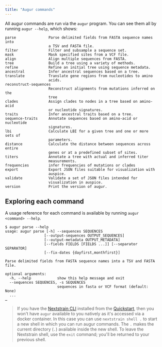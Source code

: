 ```yaml
---
title: "Augur commands"
---
```


All augur commands are run via the `augur` program. You can see them all by running `augur --help`, which shows:

    parse               Parse delimited fields from FASTA sequence names into
                        a TSV and FASTA file.
    filter              Filter and subsample a sequence set.
    mask                Mask specified sites from a VCF file.
    align               Align multiple sequences from FASTA.
    tree                Build a tree using a variety of methods.
    refine              Refine an initial tree using sequence metadata.
    ancestral           Infer ancestral sequences based on a tree.
    translate           Translate gene regions from nucleotides to amino
                        acids.
    reconstruct-sequences
                        Reconstruct alignments from mutations inferred on the
                        tree
    clades              Assign clades to nodes in a tree based on amino-acid
                        or nucleotide signatures.
    traits              Infer ancestral traits based on a tree.
    sequence-traits     Annotate sequences based on amino-acid or nucleotide
                        signatures.
    lbi                 Calculate LBI for a given tree and one or more sets of
                        parameters.
    distance            Calculate the distance between sequences across entire
                        genes or at a predefined subset of sites.
    titers              Annotate a tree with actual and inferred titer
                        measurements.
    frequencies         infer frequencies of mutations or clades
    export              Export JSON files suitable for visualization with
                        auspice.
    validate            Validate a set of JSON files intended for
                        visualization in auspice.
    version             Print the version of augur.


## Exploring each command

A usage reference for each command is available by running `augur <command> --help`.


    $ augur parse --help
    usage: augur parse [-h] --sequences SEQUENCES
                      [--output-sequences OUTPUT_SEQUENCES]
                      [--output-metadata OUTPUT_METADATA]
                      [--fields FIELDS [FIELDS ...]] [--separator SEPARATOR]
                      [--fix-dates {dayfirst,monthfirst}]

    Parse delimited fields from FASTA sequence names into a TSV and FASTA file.

    optional arguments:
      -h, --help            show this help message and exit
      --sequences SEQUENCES, -s SEQUENCES
                            sequences in fasta or VCF format (default: None)
      ...
    …

> If you have the [Nextstrain CLI](https://pypi.org/project/nextstrain-cli) installed from the [Quickstart](../getting-started/quickstart), then you won't have `augur` available to you natively as it's accessed via a docker container. In this case you can use `nextstrain shell .` to start a new shell in which you can run augur commands. The `.` makes the current directory (`.`) available inside the new shell. To leave the Nextstrain shell, use the `exit` command; you'll be returned to your previous shell.

